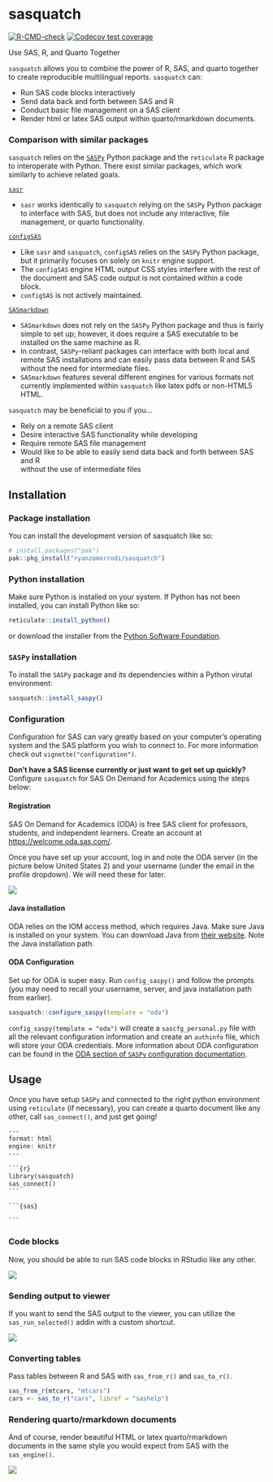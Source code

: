 
<!-- README.md is generated from README.Rmd. Please edit that file -->

# sasquatch

<!-- badges: start -->

[![R-CMD-check](https://github.com/ryanzomorrodi/sasquatch/actions/workflows/R-CMD-check.yaml/badge.svg)](https://github.com/ryanzomorrodi/sasquatch/actions/workflows/R-CMD-check.yaml)
[![Codecov test
coverage](https://codecov.io/gh/ryanzomorrodi/sasquatch/branch/main/graph/badge.svg)](https://app.codecov.io/gh/ryanzomorrodi/sasquatch?branch=main)
<!-- badges: end -->

Use SAS, R, and Quarto Together

`sasquatch` allows you to combine the power of R, SAS, and quarto
together to create reproducible multilingual reports. `sasquatch` can:

- Run SAS code blocks interactively
- Send data back and forth between SAS and R
- Conduct basic file management on a SAS client
- Render html or latex SAS output within quarto/rmarkdown documents.

### Comparison with similar packages

`sasquatch` relies on the
[`SASPy`](https://sassoftware.github.io/saspy/) Python package and the
`reticulate` R package to interoperate with Python. There exist similar
packages, which work similarly to achieve related goals.

[`sasr`](https://CRAN.R-project.org/package=sasr)

- `sasr` works identically to `sasquatch` relying on the `SASPy` Python
  package to interface with SAS, but does not include any interactive,
  file management, or quarto functionality.

[`configSAS`](https://github.com/baselr/configSAS)

- Like `sasr` and `sasquatch`, `configSAS` relies on the `SASPy` Python
  package, but it primarily focuses on solely on `knitr` engine support.
- The `configSAS` engine HTML output CSS styles interfere with the rest
  of the document and SAS code output is not contained within a code
  block.
- `configSAS` is not actively maintained.

[`SASmarkdown`](https://CRAN.R-project.org/package=SASmarkdown)

- `SASmarkdown` does not rely on the `SASPy` Python package and thus is
  fairly simple to set up; however, it does require a SAS executable to
  be installed on the same machine as R.
- In contrast, `SASPy`-reliant packages can interface with both local
  and remote SAS installations and can easily pass data between R and
  SAS without the need for intermediate files.
- `SASmarkdown` features several different engines for various formats
  not currently implemented within `sasquatch` like latex pdfs or
  non-HTML5 HTML.

`sasquatch` may be beneficial to you if you…

- Rely on a remote SAS client  
- Desire interactive SAS functionality while developing  
- Require remote SAS file management  
- Would like to be able to easily send data back and forth between SAS
  and R  
  without the use of intermediate files

## Installation

### Package installation

You can install the development version of sasquatch like so:

``` r
# install.packages("pak")
pak::pkg_install("ryanzomorrodi/sasquatch")
```

### Python installation

Make sure Python is installed on your system. If Python has not been
installed, you can install Python like so:

``` r
reticulate::install_python()
```

or download the installer from the [Python Software
Foundation](https://www.python.org/downloads/').

### `SASPy` installation

To install the `SASPy` package and its dependencies within a Python
virutal environment:

``` r
sasquatch::install_saspy()
```

### Configuration

Configuration for SAS can vary greatly based on your computer’s
operating system and the SAS platform you wish to connect to. For more
information check out `vignette("configuration")`.

**Don’t have a SAS license currently or just want to get set up
quickly?** Configure `sasquatch` for SAS On Demand for Academics using
the steps below:

#### Registration

SAS On Demand for Academics (ODA) is free SAS client for professors,
students, and independent learners. Create an account at
<https://welcome.oda.sas.com/>.

Once you have set up your account, log in and note the ODA server (in
the picture below United States 2) and your username (under the email in
the profile dropdown). We will need these for later.

![](man/figures/sas_oda.png)

#### Java installation

ODA relies on the IOM access method, which requires Java. Make sure Java
is installed on your system. You can download Java from [their
website](https://www.java.com/en/download/). Note the Java installation
path.

#### ODA Configuration

Set up for ODA is super easy. Run `config_saspy()` and follow the
prompts (you may need to recall your username, server, and java
installation path from earlier).

``` r
sasquatch::configure_saspy(template = "oda")
```

`config_saspy(template = "oda")` will create a `sascfg_personal.py` file
with all the relevant configuration information and create an `authinfo`
file, which will store your ODA credentials. More information about ODA
configuration can be found in the [ODA section of `SASPy` configuration
documentation](https://sassoftware.github.io/saspy/configuration.html#iom).

## Usage

Once you have setup `SASPy` and connected to the right python
environment using `reticulate` (if necessary), you can create a quarto
document like any other, call `sas_connect()`, and just get going!

```` default
---
format: html
engine: knitr
---

```{r}
library(sasquatch)
sas_connect()
```

```{sas}

```
````

### Code blocks

Now, you should be able to run SAS code blocks in RStudio like any
other.

![](man/figures/run_sas_chunk.gif)

### Sending output to viewer

If you want to send the SAS output to the viewer, you can utilize the
`sas_run_selected()` addin with a custom shortcut.

![](man/figures/run_sas_selected.gif)

### Converting tables

Pass tables between R and SAS with `sas_from_r()` and `sas_to_r()`.

``` r
sas_from_r(mtcars, "mtcars")
cars <- sas_to_r("cars", libref = "sashelp")
```

### Rendering quarto/rmarkdown documents

And of course, render beautiful HTML or latex quarto/rmarkdown documents
in the same style you would expect from SAS with the `sas_engine()`.

![](man/figures/rendered_quarto.png)
